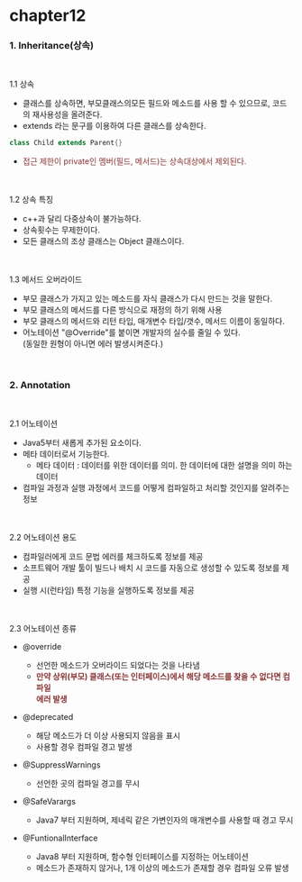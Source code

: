 # chapter12
### 1. Inheritance(상속)
<br>

1.1 상속   
* 클래스를 상속하면, 부모클래스의모든 필드와 메소드를 사용 할 수 있으므로, 코드의 재사용성을 올려준다.
* extends 라는 문구를 이용하여 다른 클래스를 상속한다.
``` java
class Child extends Parent{}
```
* <span style="color:#883333">접근 제한이 private인 멤버(필드, 메서드)는 상속대상에서 제외된다.</span>

<br><br>1.2 상속 특징  
* c++과 달리 다중상속이 불가능하다.
* 상속횟수는 무제한이다.
* 모든 클래스의 조상 클래스는 Object 클래스이다.

<br><br>1.3 메서드 오버라이드
* 부모 클래스가 가지고 있는 메소드를 자식 클래스가 다시 만드는 것을 말한다.	
* 부모 클래스의 메서드를 다른 방식으로 재정의 하기 위해 사용
* 부모 클래스의 메서드와 리턴 타입, 매개변수 타입/갯수, 메서드 이름이 동일하다.
* 어노테이션 "@Override"를 붙이면 개발자의 실수를 줄일 수 있다.  
	(동일한 원형이 아니면 에러 발생시켜준다.)  
<br>

### 2. Annotation
<br>

2.1 어노테이션
* Java5부터 새롭게 추가된 요소이다.
* 메타 데이터로서 기능한다. 
    * 메타 데이터 : 데이터를 위한 데이터를 의미. 한 데이터에 대한 설명을 의미 하는 데이터
* 컴파일 과정과 실행 과정에서 코드를 어떻게 컴파일하고 처리할 것인지를 알려주는 정보  

<br><br>2.2 어노테이션 용도
* 컴파일러에게 코드 문법 에러를 체크하도록 정보를 제공
* 소프트웨어 개발 툴이 빌드나 배치 시 코드를 자동으로 생성할 수 있도록 정보를 제공
* 실행 시(런타임) 특정 기능을 실행하도록 정보를 제공

<br><br>2.3 어노테이션 종류
* @override
    * 선언한 메소드가 오버라이드 되었다는 것을 나타냄
    * <span style="color:#883333">**만약 상위(부모) 클래스(또는 인터페이스)에서 해당 메소드를 찾을 수 없다면 컴파일<br> 에러 발생**</span>

* @deprecated
    * 해당 메소드가 더 이상 사용되지 않음을 표시
    * 사용할 경우 컴파일 경고 발생
* @SuppressWarnings
    * 선언한 곳의 컴파일 경고를 무시
* @SafeVarargs
    * Java7 부터 지원하며, 제네릭 같은 가변인자의 매개변수를 사용할 때 경고 무시
* @FuntionalInterface
    * Java8 부터 지원하며, 함수형 인터페이스를 지정하는 어노테이션
    * 메소드가 존재하지 않거나, 1개 이상의 메소드가 존재할 경우 컴파일 오류 발생